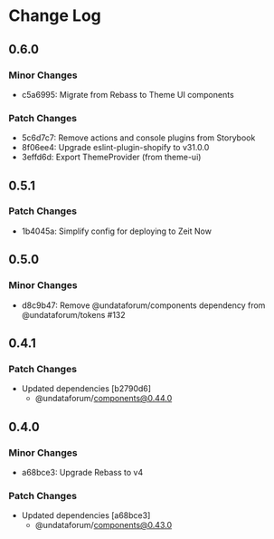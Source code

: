 # Change Log

## 0.6.0

### Minor Changes

- c5a6995: Migrate from Rebass to Theme UI components

### Patch Changes

- 5c6d7c7: Remove actions and console plugins from Storybook
- 8f06ee4: Upgrade eslint-plugin-shopify to v31.0.0
- 3effd6d: Export ThemeProvider (from theme-ui)

## 0.5.1

### Patch Changes

- 1b4045a: Simplify config for deploying to Zeit Now

## 0.5.0

### Minor Changes

- d8c9b47: Remove @undataforum/components dependency from @undataforum/tokens #132

## 0.4.1

### Patch Changes

- Updated dependencies [b2790d6]
  - @undataforum/components@0.44.0

## 0.4.0

### Minor Changes

- a68bce3: Upgrade Rebass to v4

### Patch Changes

- Updated dependencies [a68bce3]
  - @undataforum/components@0.43.0
